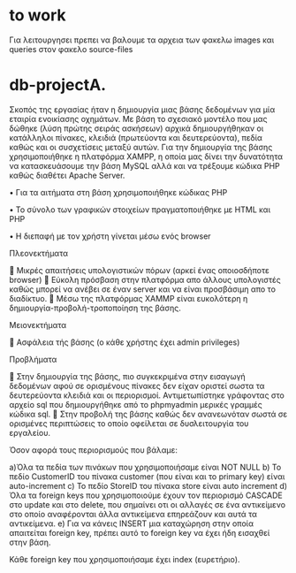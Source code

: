 # to work 
Για λειτουργησει πρεπει να βαλουμε τα αρχεια των φακελω images και queries στον φακελο source-files
# db-projectA.

Σκοπός της εργασίας ήταν η δημιουργία μιας βάσης δεδομένων για μία εταιρία ενοικίασης οχημάτων. Με βάση το σχεσιακό μοντέλο που μας δώθηκε (λύση πρώτης σειράς ασκήσεων) αρχικά δημιουργήθηκαν οι κατάλληλοι πίνακες, κλειδιά (πρωτεύοντα και δευτερεύοντα), πεδία καθώς και οι συσχετίσεις μεταξύ αυτών. Για την δημιουργία της βάσης χρησιμοποιήθηκε η πλατφόρμα XAMPP, η οποία μας δίνει την δυνατότητα να κατασκευάσουμε την βάση MySQL αλλά και να τρέξουμε κώδικα PHP καθώς διαθέτει Apache Server.

• Για τα αιτήματα στη βάση χρησιμοποιήθηκε κώδικας PHP

• Το σύνολο των γραφικών στοιχείων πραγματοποιήθηκε με HTML και PHP

• H διεπαφή με τον χρήστη γίνεται μέσω ενός browser

Πλεονεκτήματα

 Μικρές απαιτήσεις υπολογιστικών πόρων (αρκεί ένας οποιοσδήποτε browser)  Εύκολη πρόσβαση στην πλατφόρμα απο άλλους υπολογιστές καθώς μπορεί να ανέβει σε έναν server και να είναι προσβάσιμη απο το διαδίκτυο.  Μέσω της πλατφόρμας XAMMP είναι ευκολότερη η δημιουργία-προβολή-τροποποίηση της βάσης.

Μειονεκτήματα

 Ασφάλεια τής βάσης (ο κάθε χρήστης έχει admin privileges)

Προβλήματα

 Στην δημιουργία της βάσης, πιο συγκεκριμένα στην εισαγωγή δεδομένων αφού σε ορισμένους πίνακες δεν είχαν οριστεί σωστα τα δευτερεύοντα κλειδιά και οι περιορισμοί. Αντιμετωπίστηκε γράφοντας στο αρχείο sql που δημιουργήθηκε από το phpmyadmin μερικές γραμμές κώδικα sql.  Στην προβολή της βάσης καθώς δεν ανανεωνόταν σωστά σε ορισμένες περιπτώσεις το οποίο οφείλεται σε δυσλειτουργία του εργαλείου.


Όσον αφορά τους περιορισμούς που βάλαμε:

a)Όλα τα πεδία των πινάκων που χρησιμοποιήσαμε είναι NOT NULL b) Το πεδίο CustomerID του πίνακα customer (που είναι και το primary key) είναι auto-increment c) Το πεδίο StoreID του πίνακα store είναι auto increment d) Όλα τα foreign keys που χρησιμοποιούμε έχουν τον περιορισμό CASCADE στο update και στο delete, που σημαίνει οτι οι αλλαγές σε ένα αντικείμενο στο οποίο αναφέρονται άλλα αντικείμενα επηρεάζουν και αυτά τα αντικείμενα. e) Για να κάνεις INSERT μια καταχώρηση στην οποία απαιτείται foreign key, πρέπει αυτό το foreign key να έχει ήδη εισαχθεί στην βάση.

Κάθε foreign key που χρησιμοποιήσαμε έχει index (ευρετήριο).
